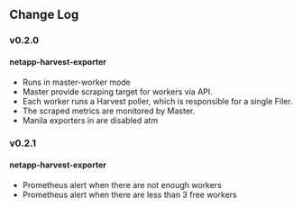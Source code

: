 ## Change Log

### v0.2.0

#### netapp-harvest-exporter
  - Runs in master-worker mode
  - Master provide scraping target for workers via API.
  - Each worker runs a Harvest poller, which is responsible for a single Filer.
  - The scraped metrics are monitored by Master.
  - Manila exporters in are disabled atm

### v0.2.1

#### netapp-harvest-exporter
  - Prometheus alert when there are not enough workers
  - Prometheus alert when there are less than 3 free workers
